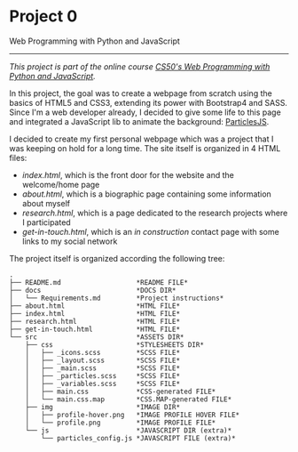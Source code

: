 # Project 0

Web Programming with Python and JavaScript

---------------------------------------------------------------

*This project is part of the online course [CS50's Web Programming with Python and JavaScript](https://online-learning.harvard.edu/course/cs50s-web-programming-python-and-javascript).*

In this project, the goal was to create a webpage from scratch using the basics of HTML5 and CSS3, extending its power with Bootstrap4 and SASS. Since I'm a web developer already, I decided to give some life to this page and integrated a JavaScript lib to animate the background: [ParticlesJS](https://vincentgarreau.com/particles.js/).

I decided to create my first personal webpage which was a project that I was keeping on hold for a long time.
The site itself is organized in 4 HTML files:

- *index.html*, which is the front door for the website and the welcome/home page
- *about.html*, which is a biographic page containing some information about myself
- *research.html*, which is a page dedicated to the research projects where I participated
- *get-in-touch.html*, which is an *in construction* contact page with some links to my social network


The project itself is organized according the following tree:
```
.
├── README.md                   *README FILE*
├── docs                        *DOCS DIR*
│   └── Requirements.md         *Project instructions*
├── about.html                  *HTML FILE*
├── index.html                  *HTML FILE*
├── research.html               *HTML FILE*
├── get-in-touch.html           *HTML FILE*
└── src                         *ASSETS DIR*
    ├── css                     *STYLESHEETS DIR*
    │   ├── _icons.scss         *SCSS FILE*
    │   ├── _layout.scss        *SCSS FILE*
    │   ├── _main.scss          *SCSS FILE*
    │   ├── _particles.scss     *SCSS FILE*
    │   ├── _variables.scss     *SCSS FILE*
    │   ├── main.css            *CSS-generated FILE*
    │   └── main.css.map        *CSS.MAP-generated FILE*
    ├── img                     *IMAGE DIR*
    │   ├── profile-hover.png   *IMAGE PROFILE HOVER FILE*
    │   └── profile.png         *IMAGE PROFILE FILE*
    └── js                      *JAVASCRIPT DIR (extra)*
        └── particles_config.js *JAVASCRIPT FILE (extra)*
```

